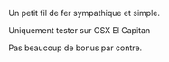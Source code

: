 Un petit fil de fer sympathique et simple.

Uniquement tester sur OSX El Capitan

Pas beaucoup de bonus par contre.
